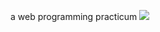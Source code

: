 a web programming practicum  ![](https://github.com/user-attachments/assets/d16a76ec-38a7-476a-b03c-166a0a46721a)
